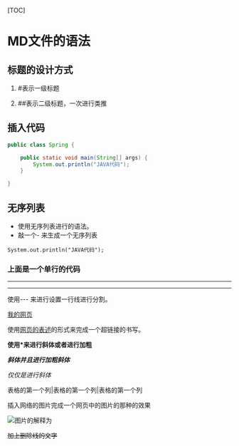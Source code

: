 [TOC]



# MD文件的语法

## 标题的设计方式

1. #表示一级标题

2.  ##表示二级标题，一次进行类推

   ## 插入代码

   ``````java
   public class Spring {
   
       public static void main(String[] args) {
           System.out.println("JAVA代码");
       }
   
   }
   
   ``````

## 无序列表

- 使用无序列表进行的语法。
- 敲一个- 来生成一个无序列表

`System.out.println("JAVA代码");`

### 上面是一个单行的代码

---

---

使用--- 来进行设置一行线进行分割。

[我的网页](http://www.baidu.com)

使用[网页的表述](网址)的形式来完成一个超链接的书写。

**使用*来进行斜体或者进行加粗**

***斜体并且进行加粗斜体***

*仅仅是进行斜体*

表格的第一个列|表格的第一个列|表格的第一个列

插入网络的图片完成一个网页中的图片的那种的效果

![图片的解释为](D:\Spring\src\1569498103857.png )

~~加上删除线的文字~~

